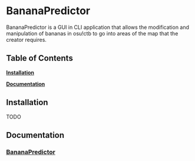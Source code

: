 # BananaPredictor

BananaPredictor is a GUI in CLI application that allows the modification and manipulation of bananas in osu!ctb to go into areas of the map that the creator requires.

## Table of Contents

**[Installation](#install)**

**[Documentation](#doc)**

<a name='install'></a>

## Installation

TODO

<a name='doc'></a>

## Documentation

### [BananaPredictor](./doc/BananaPredictor.md)